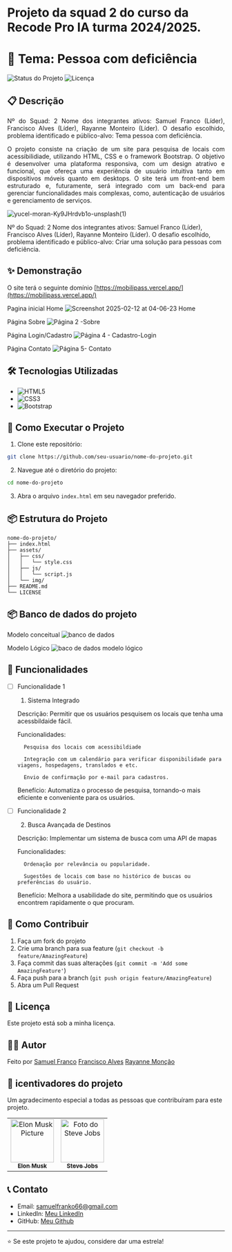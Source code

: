 # Projeto da squad 2 do curso da Recode Pro IA turma 2024/2025.

# 🚀 Tema: Pessoa com deficiência
![Status do Projeto](https://img.shields.io/badge/Status-Em%20Desenvolvimento-brightgreen)
![Licença](https://img.shields.io/badge/License-MIT-blue)

## 📋 Descrição

<p align="justify">Nº do Squad: 2
Nome dos integrantes ativos: Samuel Franco (Líder), Francisco Alves (Líder), Rayanne Monteiro (Líder).
O desafio escolhido, problema identificado e público-alvo: Tema pessoa com deficiência.</p>

<p align="justify">O projeto consiste na criação de um site para pesquisa de locais com acessibilidiade, utilizando HTML, CSS e o framework Bootstrap. O objetivo é desenvolver uma plataforma responsiva, com um design atrativo e funcional, que ofereça uma experiência de usuário intuitiva tanto em dispositivos móveis quanto em desktops. O site terá um front-end bem estruturado e, futuramente, será integrado com um back-end para gerenciar funcionalidades mais complexas, como, autenticação de usuários e gerenciamento de serviços. </p>

![yucel-moran-Ky9JHrdvb1o-unsplash(1)](https://github.com/user-attachments/assets/40a41883-10a6-4a5a-83bb-d5d7ffc2348b)


Nº do Squad: 2
Nome dos integrantes ativos: Samuel Franco (Líder), Francisco Alves (Líder), Rayanne Monteiro (Líder).
O desafio escolhido, problema identificado e público-alvo: Criar uma solução para pessoas com deficiência.



## ✨ Demonstração

O site terá o seguinte domínio [https://mobilipass.vercel.app/](https://mobilipass.vercel.app/)

Pagina inicial Home
![Screenshot 2025-02-12 at 04-06-23 Home](https://github.com/user-attachments/assets/e1502376-83f6-447f-b00b-7aec7548b4fc)

Página Sobre
![Página 2 -Sobre](https://github.com/user-attachments/assets/0c274820-941e-41d5-8135-8490d2c97b8f)

Página Login/Cadastro
![Página 4 - Cadastro-Login](https://github.com/user-attachments/assets/4dc52e9b-ce21-4954-98df-94c3348e2d51)

Página Contato
![Página 5- Contato](https://github.com/user-attachments/assets/c2b6cba5-5a69-4f9b-93dc-fa01348e2437)


## 🛠️ Tecnologias Utilizadas

- ![HTML5](https://img.shields.io/badge/HTML5-E34F26?style=for-the-badge&logo=html5&logoColor=white)
- ![CSS3](https://img.shields.io/badge/CSS3-1572B6?style=for-the-badge&logo=css3&logoColor=white)
- ![Bootstrap](https://img.shields.io/badge/Bootstrap-563D7C?style=for-the-badge&logo=bootstrap&logoColor=white)


## 🚀 Como Executar o Projeto

1. Clone este repositório:
```bash
git clone https://github.com/seu-usuario/nome-do-projeto.git
```

2. Navegue até o diretório do projeto:
```bash
cd nome-do-projeto
```

3. Abra o arquivo `index.html` em seu navegador preferido.

## 📦 Estrutura do Projeto

```
nome-do-projeto/
├── index.html
├── assets/
│   ├── css/
│   │   └── style.css
│   ├── js/
│   │   └── script.js
│   └── img/
├── README.md
└── LICENSE
```

## 📦 Banco de dados do projeto

Modelo conceitual 
![banco de dados](https://github.com/user-attachments/assets/22ea85cb-d1e5-496d-a839-633af6539404)

Modelo Lógico 
![baco de dados modelo lógico](https://github.com/user-attachments/assets/963733f3-fb29-4491-9d9a-abc7190162d8)



## 🎯 Funcionalidades

- [ ] Funcionalidade 1
    1. Sistema Integrado

    Descrição: Permitir que os usuários pesquisem os locais que tenha uma acessbildaide fácil.

    Funcionalidades:

        Pesquisa dos locais com acessibildiade

        Integração com um calendário para verificar disponibilidade para viagens, hospedagens, translados e etc.

        Envio de confirmação por e-mail para cadastros.

    Benefício: Automatiza o processo de pesquisa, tornando-o mais eficiente e conveniente para os usuários.

- [ ] Funcionalidade 2
      
    2. Busca Avançada de Destinos
       
    Descrição: Implementar um sistema de busca com uma API de mapas

    Funcionalidades:

        Ordenação por relevância ou popularidade.

        Sugestões de locais com base no histórico de buscas ou preferências do usuário.

    Benefício: Melhora a usabilidade do site, permitindo que os usuários encontrem rapidamente o que procuram.

## 🤝 Como Contribuir

1. Faça um fork do projeto
2. Crie uma branch para sua feature (`git checkout -b feature/AmazingFeature`)
3. Faça commit das suas alterações (`git commit -m 'Add some AmazingFeature'`)
4. Faça push para a branch (`git push origin feature/AmazingFeature`)
5. Abra um Pull Request

## 📝 Licença

Este projeto está sob a minha licença. 

## 👨‍💻 Autor

Feito por 
[Samuel Franco](https://github.com/samuel-franco)
[Francisco Alves](https://github.com/Fraalves)
[Rayanne Monção](https://github.com/rayannemoncao)

<h2 id="colab">🤝 icentivadores do projeto</h2>

Um agradecimento especial a todas as pessoas que contribuíram para este projeto.

<table>
  <tr>
    <td align="center">
      <a href="#">
        <img src="https://t.ctcdn.com.br/n7eZ74KAcU3iYwnQ89-ul9txVxc=/400x400/smart/filters:format(webp)/i490769.jpeg" width="100px;" alt="Elon Musk Picture"/><br>
        <sub>
          <b>Elon Musk</b>
        </sub>
      </a>
    </td>
    <td align="center">
      <a href="#">
        <img src="https://miro.medium.com/max/360/0*1SkS3mSorArvY9kS.jpg" width="100px;" alt="Foto do Steve Jobs"/><br>
        <sub>
          <b>Steve Jobs</b>
        </sub>
      </a>
    </td>
  </tr>
</table>

## 📞 Contato

- Email: samuelfranko66@gmail.com
- LinkedIn: [Meu LinkedIn](https://www.linkedin.com/in/samuelfrancodev/)
- GitHub: [Meu Github](https://github.com/samuel-franco)

---

⭐️ Se este projeto te ajudou, considere dar uma estrela!
